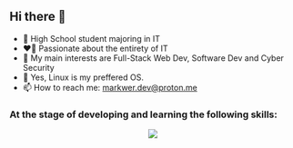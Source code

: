 ## Hi there 👋

- 🌱 High School student majoring in IT
- ❤️‍🔥 Passionate about the entirety of IT
- 🔭 My main interests are Full-Stack Web Dev, Software Dev and Cyber Security
- 🐧 Yes, Linux is my preffered OS.
- 📫 How to reach me: markwer.dev@proton.me

### At the stage of developing and learning the following skills:

<p align="center">
  <a href="https://skillicons.dev">
    <img src="https://skillicons.dev/icons?i=html,css,js,ts,react,php,mysql,mongodb,py,git"/>
  </a>
</p>
